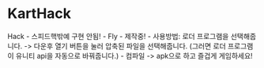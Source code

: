 # KartHack
Hack - 스피드핵밖예 구현 안됨! - Fly - 제작중! - 사용방법: 로더 프로그램을 선택해줍니다. -> 다운후 열기 버튼을 눌러 압축된 파일을 선택해줍니다. (그러면 로더 프로그램이 유니티 api을 자동으로 바꿔줍니다.) - 컴파일 -> apk으로 하고 즐겁게 게임하세요!
